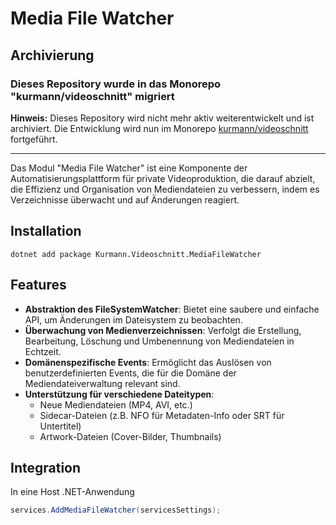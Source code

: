 # Media File Watcher

## Archivierung

### Dieses Repository wurde in das Monorepo "kurmann/videoschnitt" migriert

**Hinweis:** Dieses Repository wird nicht mehr aktiv weiterentwickelt und ist archiviert. Die Entwicklung wird nun im Monorepo [kurmann/videoschnitt](https://github.com/kurmann/videoschnitt) fortgeführt.

---

Das Modul "Media File Watcher" ist eine Komponente der Automatisierungsplattform für private Videoproduktion, die darauf abzielt, die Effizienz und Organisation von Mediendateien zu verbessern, indem es Verzeichnisse überwacht und auf Änderungen reagiert.

## Installation

```
dotnet add package Kurmann.Videoschnitt.MediaFileWatcher
```

## Features

- **Abstraktion des FileSystemWatcher**: Bietet eine saubere und einfache API, um Änderungen im Dateisystem zu beobachten.
- **Überwachung von Medienverzeichnissen**: Verfolgt die Erstellung, Bearbeitung, Löschung und Umbenennung von Mediendateien in Echtzeit.
- **Domänenspezifische Events**: Ermöglicht das Auslösen von benutzerdefinierten Events, die für die Domäne der Mediendateiverwaltung relevant sind.
- **Unterstützung für verschiedene Dateitypen**:
  - Neue Mediendateien (MP4, AVI, etc.)
  - Sidecar-Dateien (z.B. NFO für Metadaten-Info oder SRT für Untertitel)
  - Artwork-Dateien (Cover-Bilder, Thumbnails)

## Integration

In eine Host .NET-Anwendung

```csharp
services.AddMediaFileWatcher(servicesSettings);
```
